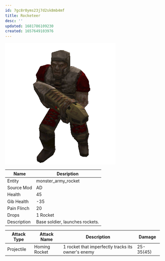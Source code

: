 ```yaml
---
id: 7gc8r0yms23j7d2sk8mb4mf
title: Rocketeer
desc: ''
updated: 1681786109230
created: 1657649103976
---
```

![Monster Picture](assets/img/grunt_rocket.png)

|Name  |Desription|
|------|-------------|
|Entity|monster_army_rocket|
|Source Mod|AD|
|Health|45|
|Gib Health|-35|
|Pain Flinch|20|
|Drops|1 Rocket|
|Description|Base soldier, launches rockets.|

|Attack Type|Attack Name|Description|Damage|
|-----------|-----------|-----------|------|
|Projectile |Homing Rocket|1 rocket that imperfectly tracks its owner's enemy|25-35(45)|